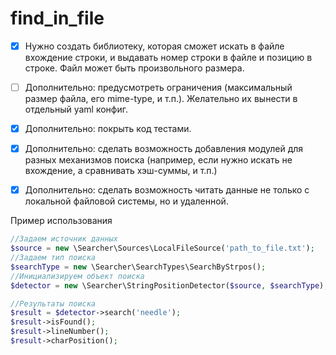 # find_in_file

- [x] Нужно создать библиотеку, которая сможет искать в файле вхождение строки, и
выдавать номер строки в файле и позицию в строке. Файл может быть
произвольного размера.
- [ ] Дополнительно: предусмотреть ограничения (максимальный размер файла, его
mime-type, и т.п.). Желательно их вынести в отдельный yaml конфиг.
- [x] Дополнительно: покрыть код тестами.
- [x] Дополнительно: сделать возможность добавления модулей для разных
механизмов поиска (например, если нужно искать не вхождение, а сравнивать
хэш-суммы, и т.п.)
- [x] Дополнительно: сделать возможность читать данные не только с локальной
файловой системы, но и удаленной.


Пример использования

```php
//Задаем источник данных
$source = new \Searcher\Sources\LocalFileSource('path_to_file.txt');
//Задаем тип поиска
$searchType = new \Searcher\SearchTypes\SearchByStrpos();
//Инициализируем объект поиска
$detector = new \Searcher\StringPositionDetector($source, $searchType);

//Результаты поиска
$result = $detector->search('needle');
$result->isFound();
$result->lineNumber();
$result->charPosition();
```